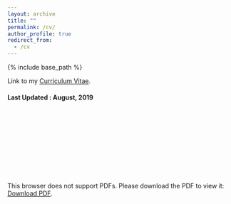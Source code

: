 ```yaml
---
layout: archive
title: ""
permalink: /cv/
author_profile: true
redirect_from:
  - /cv
---
```


{% include base_path %}

Link to my [Curriculum Vitae](https://mayankb11.com/files/cv.pdf).

#### Last Updated : August, 2019

<object data="https://mayankb11.github.io/files/cv.pdf" type="application/pdf" width="700px" height="700px">
    <embed src="https://mayankb11.github.io/files/cv.pdf">
        <p>This browser does not support PDFs. Please download the PDF to view it: <a href="https://mayankb11.github.io/files/cv.pdf">Download PDF</a>.</p>
    </embed>
</object>
